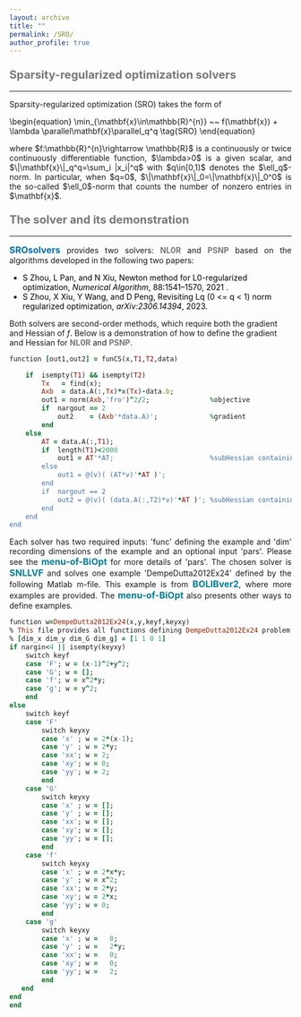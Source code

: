 ```yaml
---
layout: archive
title: ""   
permalink: /SRO/
author_profile: true
---
```


<style>
a:link {
  text-decoration: none;
}

a:visited {
  text-decoration: none;
}

a:hover {
  text-decoration: underline;
}

a:active {
  text-decoration: underline;
}
</style>

 

###  <span style="color:#777777"><b style="font-size:20px"> Sparsity-regularized optimization solvers</b></span> 
---
Sparsity-regularized optimization (SRO) takes the form of

\begin{equation}
\min_{\mathbf{x}\in\mathbb{R}^{n}} ~~  f(\mathbf{x}) + \lambda \parallel\mathbf{x}\parallel_q^q \tag{SRO}
\end{equation}

<div style="text-align:justify;">
where  $f:\mathbb{R}^{n}\rightarrow \mathbb{R}$ is a continuously or twice continuously differentiable function, $\lambda>0$ is a given scalar, and $\|\mathbf{x}\|_q^q=\sum_i |x_i|^q$ with $q\in[0,1)$ denotes the $\ell_q$-norm. In particular, when $q=0$,  $\|\mathbf{x}\|_0=\|\mathbf{x}\|_0^0$ is the so-called $\ell_0$-norm that counts the number of nonzero entries in $\mathbf{x}$.
</div>
 
### <span style="color:#777777"><b style="font-size:20px">The solver and its demonstration</b></span> 
---

<div style="text-align:justify;">
<a style="font-size: 16px; font-weight: bold; color:#006DB0" href="https://github.com/ShenglongZhou/CSpack" target="_blank">SROsolvers</a> provides two solvers:  <b style="font-size:14px;color:#777777">NL0R</b> and <b style="font-size:14px;color:#777777">PSNP</b> based on the algorithms developed in the following two papers:
</div>

- <a style="font-size:14px; color:#000000" href="https://link.springer.com/article/10.1007/s11075-021-01085-x" target="_blank"> S Zhou, L Pan, and N Xiu, Newton method for L0-regularized optimization, *Numerical Algorithm*, 88:1541–1570, 2021 .</a>
- <a style="font-size:14px; color:#000000" href="https://arxiv.org/abs/2306.14394" target="_blank"> S Zhou, X Xiu, Y Wang, and D Peng, Revisiting Lq (0 <= q < 1) norm regularized optimization, *arXiv:2306.14394*, 2023.</a>



<p style="line-height: 1;"></p>

Both solvers are second-order methods, which require both the gradient and Hessian of $f$. Below is a demonstration of how to define the gradient and Hessian for <b style="font-size:14px;color:#777777">NL0R</b> and <b style="font-size:14px;color:#777777">PSNP</b>.

<p style="line-height: 1;"></p>

```ruby
function [out1,out2] = funCS(x,T1,T2,data)

    if  isempty(T1) && isempty(T2) 
        Tx   = find(x); 
        Axb  = data.A(:,Tx)*x(Tx)-data.b;
        out1 = norm(Axb,'fro')^2/2;               %objective 
        if  nargout == 2
            out2    = (Axb'*data.A)';             %gradient
        end
    else        
        AT = data.A(:,T1); 
        if  length(T1)<2000
            out1 = AT'*AT;                        %subHessian containing T1 rows and T1 columns
        else
            out1 = @(v)( (AT*v)'*AT )';      
        end       
        if  nargout == 2
            out2 = @(v)( (data.A(:,T2)*v)'*AT )'; %subHessian containing T1 rows and T2 columns
        end       
    end     
end
```

<div style="text-align:justify;">
Each solver has two required inputs: 'func' defining the example and 'dim' recording dimensions of the example and an optional input 'pars'. Please see the <a style="font-size: 16px; font-weight: bold; color:#007D98" href="\files\menu-of-BiOpt.pdf" target="_blank">menu-of-BiOpt</a> for more details of 'pars'. The chosen solver is <span style="color:#007D98"><b style="font-size:16px">SNLLVF</b></span> and solves one example 'DempeDutta2012Ex24' defined by the following Matlab m-file. This example is from <a style="font-size: 16px; font-weight: bold; color:#007D98"  href="https://biopt.github.io/bolib/" target="_blank">BOLIBver2</a>, where more examples are provided. The <a style="font-size: 16px; font-weight: bold; color:#007D98" href="\files\menu-of-BiOpt.pdf" target="_blank">menu-of-BiOpt</a> also presents other ways to define examples.
</div>

<p style="line-height: 1;"></p>

```ruby
function w=DempeDutta2012Ex24(x,y,keyf,keyxy)
% This file provides all functions defining DempeDutta2012Ex24 problem and their first and second order derivatives.
% [dim_x dim_y dim_G dim_g] = [1 1 0 1]
if nargin<4 || isempty(keyxy)
    switch keyf
    case 'F'; w = (x-1)^2+y^2;
    case 'G'; w = []; 
    case 'f'; w = x^2*y;      
    case 'g'; w = y^2; 
    end    
else
    switch keyf
    case 'F'
        switch keyxy
        case 'x' ; w = 2*(x-1);         
        case 'y' ; w = 2*y;        
        case 'xx'; w = 2;
        case 'xy'; w = 0;
        case 'yy'; w = 2;
        end 
    case 'G'  
        switch keyxy
        case 'x' ; w = [];    
        case 'y' ; w = [];      
        case 'xx'; w = [];
        case 'xy'; w = [];
        case 'yy'; w = [];
        end           
    case 'f'   
        switch keyxy
        case 'x' ; w = 2*x*y;    
        case 'y' ; w = x^2;          
        case 'xx'; w = 2*y;
        case 'xy'; w = 2*x;
        case 'yy'; w = 0;
        end           
    case 'g'   
        switch keyxy
        case 'x' ; w =   0;  
        case 'y' ; w =   2*y;         
        case 'xx'; w =   0;  
        case 'xy'; w =   0;  
        case 'yy'; w =   2; 
        end        
   end   
end
end
```
 
